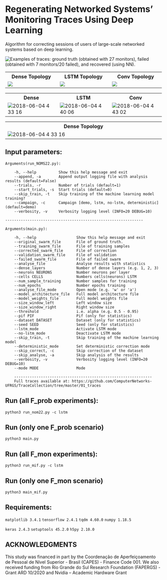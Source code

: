 # Regenerating Networked Systems’ Monitoring Traces Using Deep Learning

Algorithm for correcting sessions of users of large-scale networked systems based on deep learning.

![Examples of traces: ground truth (obtained with 27 monitors), failed
(obtained with 7 monitors/20 failed), and recovered (using NN).](layout/example2.png?raw=true "Examples of traces: ground truth (obtained with 27 monitors), failed
(obtained with 7 monitors/20 failed), and recovered (using NN).")



<table>
    <tbody>
        <tr>
            <th width="20%">Dense Topology</th>
            <th width="20%">LSTM Topology</th>
            <th width="20%">Conv Topology</th>
        </tr>
        <tr>
            <td><img src="https://github.com/kayua/Regenerating-Datasets-With-Convolutional-Network/blob/master/layout/dense_model.png" background-color="#FFFFFFF"></td>
            <td><img src="https://github.com/kayua/Regenerating-Datasets-With-Convolutional-Network/blob/master/layout/lstm.png"></td>
            <td><img src="https://github.com/kayua/Regenerating-Datasets-With-Convolutional-Network/blob/master/layout/conv.png"></td>
        </tr>


</table>




<table>
    <tbody> 
        <tr>
            <th width="10%">Dense</th>
            <th width="10%">LSTM</th>
            <th width="10%">Conv</th>
        </tr>
        <tr>
            <td><img src="https://github.com/kayua/Regenerating-Datasets-With-Convolutional-Network/blob/master/layout/dense_error.png" alt="2018-06-04 4 33 16" style="max-width:100%;"></td>
            <td><img src="https://github.com/kayua/Regenerating-Datasets-With-Convolutional-Network/blob/master/layout/lstm_error.png" alt="2018-06-04 4 40 06" style="max-width:100%;"></td>
            <td><img src="https://github.com/kayua/Regenerating-Datasets-With-Convolutional-Network/blob/master/layout/conv_error.png" alt="2018-06-04 4 43 02" style="max-width:100%;"></td>
        </tr>


</table>



<table>
    <tbody>
        <tr>
            <th width="20%">Dense Topology</th>
        </tr>
        <tr>
            <td><img src="https://github.com/kayua/Regenerating-Datasets-With-Convolutional-Network/blob/master/layout/results.png" alt="2018-06-04 4 33 16" style="max-width:120%;"></td>
        </tr>


</table>











## Input parameters:

    Arguments(run_NOMS22.py):
        
        -h, --help          Show this help message and exit
        --append, -a        Append output logging file with analysis results (default=False)
        --trials, -r        Number of trials (default=1)
        --start_trials, -s  Start trials (default=0)
        --skip_train, -t    Skip training of the machine learning model training?
        --campaign, -c      Campaign [demo, lstm, no-lstm, deterministic](default=demo)
        --verbosity, -v     Verbosity logging level (INFO=20 DEBUG=10)

    --------------------------------------------------------------
   
    Arguments(main.py):

        -h, --help                  Show this help message and exit
        --original_swarm_file       File of ground truth.
        --training_swarm_file       File of training samples
        --corrected_swarm_file      File of correction
        --validation_swarm_file     File of validation
        --failed_swarm_file         File of failed swarm
        --analyse_file              Analyse results with statistics
        --dense_layers              Number of dense layers (e.g. 1, 2, 3)
        --neurons NEURONS           Number neurons per layer
        --cells CELLS               Numbers cells(neurons) LSTM
        --num_sample_training       Number samples for training
        --num_epochs                Number epochs training
        --analyse_file_mode         Open mode (e.g. 'w' or 'a')
        --model_architecture_file   Full model architecture file
        --model_weights_file        Full model weights file
        --size_window_left          Left window size
        --size_window_right         Right window size
        --threshold                 i.e. alpha (e.g. 0.5 - 0.95)
        --pif PIF                   Pif (only for statistics)
        --dataset DATASET           Dataset (only for statistics)
        --seed SEED                 Seed (only for statistics)
        --lstm_mode                 Activate LSTM mode
        --no-lstm_mode              Deactivate LSTM mode
        --skip_train, -t            Skip training of the machine learning model
        --deterministic_mode        Set deterministic correction mode
        --skip_correct, -c          Skip correction of the dataset
        --skip_analyse, -a          Skip analysis of the results
        --verbosity, -v             Verbosity logging level (INFO=20 DEBUG=10)
        --mode MODE                 Mode

        --------------------------------------------------------------
        Full traces available at: https://github.com/ComputerNetworks-UFRGS/TraceCollection/tree/master/01_traces

##  Run (all F_prob experiments):
`python3 run_nom22.py -c lstm`

## Run (only one F_prob scenario)
`python3 main.py`

##  Run (all F_mon experiments):
`python3 run_mif.py -c lstm`

## Run (only one F_mon scenario)
`python3 main_mif.py`

## Requirements:

`matplotlib 3.4.1`
`tensorflow 2.4.1`
`tqdm 4.60.0`
`numpy 1.18.5`

`keras 2.4.3`
`setuptools 45.2.0`
`h5py 2.10.0`

## ACKNOWLEDGMENTS


This study was financed in part by the Coordenação
de Aperfeiçoamento de Pessoal de Nível Superior - Brasil
(CAPES) - Finance Code 001. We also received funding from
Rio Grande do Sul Research Foundation (FAPERGS) - Grant
ARD 10/2020 and Nvidia – Academic Hardware Grant


